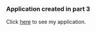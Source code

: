 ### Application created in part 3

Click [here](https://part3-phonebook-vaskivuori.fly.dev/) to see my application.